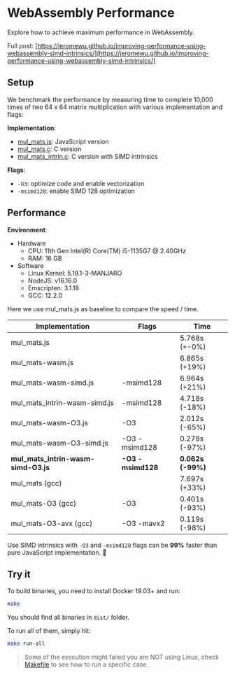 # WebAssembly Performance

Explore how to achieve maximum performance in WebAssembly.

Full post: [https://jeromewu.github.io/improving-performance-using-webassembly-simd-intrinsics/](https://jeromewu.github.io/improving-performance-using-webassembly-simd-intrinsics/)

## Setup

We benchmark the performance by measuring time to complete 10,000 times of two
64 x 64 matrix multiplication with various implementation and flags:

**Implementation**:

- [mul_mats.js](./mul_mats.js): JavaScript version
- [mul_mats.c](./mul_mats.c): C version
- [mul_mats_intrin.c](./mul_mats_intrin.c): C version with SIMD intrinsics

**Flags**:

- `-O3`: optimize code and enable vectorization
- `-msimd128`: enable SIMD 128 optimization

## Performance

**Environment**:

- Hardware
  - CPU: 11th Gen Intel(R) Core(TM) i5-1135G7 @ 2.40GHz
  - RAM: 16 GB
- Software
  - Linux Kernel: 5.19.1-3-MANJARO
  - NodeJS: v16.16.0
  - Emscripten: 3.1.18
  - GCC: 12.2.0

Here we use mul_mats.js as baseline to compare the speed / time.

| Implementation | Flags | Time |
| -------------- | ----- | ---- |
| mul_mats.js | | 5.768s (+-0%) |
| mul_mats-wasm.js | | 6.865s (+19%) |
| mul_mats-wasm-simd.js | -msimd128 | 6.964s (+21%) |
| mul_mats_intrin-wasm-simd.js | -msimd128 | 4.718s (-18%) |
| mul_mats-wasm-O3.js | -O3 | 2.012s (-65%) |
| mul_mats-wasm-O3-simd.js | -O3 -msimd128 | 0.278s (-97%) |
| **mul_mats_intrin-wasm-simd-O3.js** | **-O3 -msimd128** | **0.062s (-99%)** |
| mul_mats (gcc) | | 7.697s (+33%) |
| mul_mats-O3 (gcc) | -O3 | 0.401s (-93%) |
| mul_mats-O3-avx (gcc) | -O3 -mavx2 | 0.119s (-98%) |

Use SIMD intrinsics with `-O3` and `-msimd128` flags can be **99%** faster than pure
JavaScript implementation. :tada:

## Try it

To build binaries, you need to install Docker 19.03+ and run:

```bash
make
```

You should find all binaries in `dist/` folder.

To run all of them, simply hit:

```bash
make run-all
```

> Some of the execution might failed you are NOT using Linux, check
> [Makefile](./Makefile) to see how to run a specific case.
